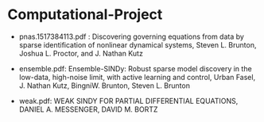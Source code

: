 # Computational-Project

- pnas.1517384113.pdf : Discovering governing equations from data by sparse
identification of nonlinear dynamical systems, Steven L. Brunton, Joshua L. Proctor, and J. Nathan Kutz

- ensemble.pdf: Ensemble-SINDy: Robust sparse model discovery in the
low-data, high-noise limit, with active learning and control, Urban Fasel, J. Nathan Kutz, BingniW. Brunton, Steven L. Brunton

- weak.pdf: WEAK SINDY FOR PARTIAL DIFFERENTIAL EQUATIONS, DANIEL A. MESSENGER, DAVID M. BORTZ

